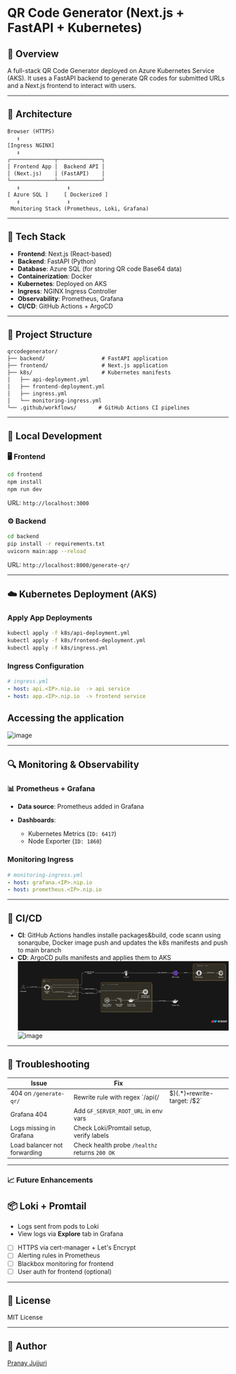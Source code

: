 # QR Code Generator (Next.js + FastAPI + Kubernetes)

## 🚀 Overview

A full-stack QR Code Generator deployed on Azure Kubernetes Service (AKS). It uses a FastAPI backend to generate QR codes for submitted URLs and a Next.js frontend to interact with users.

---

## 🧱 Architecture

```
Browser (HTTPS)  
   ↕  
[Ingress NGINX]  
   ↕  
┌──────────────┬──────────────┐
│ Frontend App │  Backend API │
│ (Next.js)    │ (FastAPI)    │
└──────────────┴──────────────┘
   ↕               ↕
[ Azure SQL ]     [ Dockerized ]
   ↕               ↕
 Monitoring Stack (Prometheus, Loki, Grafana)
```

---

## 🧰 Tech Stack

* **Frontend**: Next.js (React-based)
* **Backend**: FastAPI (Python)
* **Database**: Azure SQL (for storing QR code Base64 data)
* **Containerization**: Docker
* **Kubernetes**: Deployed on AKS
* **Ingress**: NGINX Ingress Controller
* **Observability**: Prometheus, Grafana
* **CI/CD**: GitHub Actions + ArgoCD

---

## 📁 Project Structure

```
qrcodegenerator/
├── backend/                  # FastAPI application
├── frontend/                 # Next.js application
├── k8s/                      # Kubernetes manifests
│   ├── api-deployment.yml
│   ├── frontend-deployment.yml
│   ├── ingress.yml
│   └── monitoring-ingress.yml
└── .github/workflows/       # GitHub Actions CI pipelines

```

---

## 🧪 Local Development

### 🖥️ Frontend

```bash
cd frontend
npm install
npm run dev
```

URL: `http://localhost:3000`

### ⚙️ Backend

```bash
cd backend
pip install -r requirements.txt
uvicorn main:app --reload
```

URL: `http://localhost:8000/generate-qr/`

---

## ☁️ Kubernetes Deployment (AKS)

### Apply App Deployments

```bash
kubectl apply -f k8s/api-deployment.yml
kubectl apply -f k8s/frontend-deployment.yml
kubectl apply -f k8s/ingress.yml
```

### Ingress Configuration

```yaml
# ingress.yml
- host: api.<IP>.nip.io  -> api service
- host: app.<IP>.nip.io  -> frontend service
```

## Accessing the application 

![image](https://github.com/user-attachments/assets/15a9c625-5dc0-4db5-a50c-add7a7099185)


---

## 🔍 Monitoring & Observability

### 📊 Prometheus + Grafana

* **Data source**: Prometheus added in Grafana
* **Dashboards**:

  * Kubernetes Metrics (`ID: 6417`)
  * Node Exporter (`ID: 1860`)

### Monitoring Ingress

```yaml
# monitoring-ingress.yml
- host: grafana.<IP>.nip.io
- host: prometheus.<IP>.nip.io
```

---

## 🔧 CI/CD

* **CI**: GitHub Actions handles installe packages&build, code scann using sonarqube, Docker image push and updates the k8s manifests and push to main branch
* **CD**: ArgoCD pulls manifests and applies them to AKS
![alt text](image.png)
![image](https://github.com/user-attachments/assets/711fe207-94bc-4dc5-b428-4d08b9190e1b)


---

## 🧠 Troubleshooting

| Issue                        | Fix                                            |                                   |
| ---------------------------- | ---------------------------------------------- | --------------------------------- |
| 404 on `/generate-qr/`       | Rewrite rule with regex \`/api(/               | \$)(.\*)`+`rewrite-target: /\$2\` |
| Grafana 404                  | Add `GF_SERVER_ROOT_URL` in env vars           |                                   |
| Logs missing in Grafana      | Check Loki/Promtail setup, verify labels       |                                   |
| Load balancer not forwarding | Check health probe `/healthz` returns `200 OK` |                                   |

---

### 📈 Future Enhancements
## 📦 Loki + Promtail

* Logs sent from pods to Loki
* View logs via **Explore** tab in Grafana

* [ ] HTTPS via cert-manager + Let's Encrypt
* [ ] Alerting rules in Prometheus
* [ ] Blackbox monitoring for frontend
* [ ] User auth for frontend (optional)

---

## 📜 License

MIT License

---

## 🔗 Author

[Pranay Jujjuri](https://github.com/gitpranay5)
